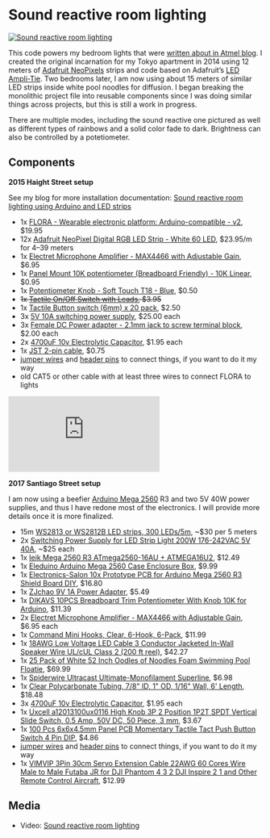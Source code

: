 # Sound reactive room lighting

[![Sound reactive room lighting](/../files/images/ceiling-888.gif?raw=true "Sound reactive room lighting")](#sound-reactive-room-lighting)

This code powers my bedroom lights that were [written about in Atmel blog](https://atmelcorporation.wordpress.com/category/cool-things/page/4/). I created the original incarnation for my Tokyo apartment in 2014 using 12 meters of [Adafruit NeoPixels](https://www.adafruit.com/category/168) strips and code based on Adafruit’s [LED Ampli-Tie](https://learn.adafruit.com/led-ampli-tie/overview). Two bedrooms later, I am now using about 15 meters of similar LED strips inside white pool noodles for diffusion. I began breaking the monolithic project file into reusable components since I was doing similar things across projects, but this is still a work in progress.

There are multiple modes, including the sound reactive one pictured as well as different types of rainbows and a solid color fade to dark. Brightness can also be controlled by a potetiometer.

## Components

**2015 Haight Street setup**

See my blog for more installation documentation: [Sound reactive room lighting using Arduino and LED strips](https://votecharlie.com/blog/2016/02/sound-reactive-room-lighting-using-arduino-and-led-strips.html)

* 1x [FLORA - Wearable electronic platform: Arduino-compatible - v2][659], $19.95
* 12x [Adafruit NeoPixel Digital RGB LED Strip - White 60 LED][1138], $23.95/m for 4–39 meters
* 1x [Electret Microphone Amplifier - MAX4466 with Adjustable Gain][1063], $6.95
* 1x [Panel Mount 10K potentiometer (Breadboard Friendly) - 10K Linear][562], $0.95 
* 1x [Potentiometer Knob - Soft Touch T18 - Blue][2048], $0.50
* <del>1x [Tactile On/Off Switch with Leads][1092], $3.95</del>
* 1x [Tactile Button switch (6mm) x 20 pack][367], $2.50
* 3x [5V 10A switching power supply][658], $25.00 each
* 3x [Female DC Power adapter - 2.1mm jack to screw terminal block][368], $2.00 each
* 2x [4700uF 10v Electrolytic Capacitor][1589], $1.95 each
* 1x [JST 2-pin cable][261], $0.75
* [jumper wires][wires] and [header pins][header] to connect things, if you want to do it my way
* old CAT5 or other cable with at least three wires to connect FLORA to lights

![room lights diagram](https://votecharlie.com/rsc/t/h.mb?src=%2Fblog%2F2016%2F02%2Froom_lights_diagram.png&w=1000&h=1800&hash=d95f3fe2e954eeaf5155d5f7cd850b50)

**2017 Santiago Street setup**

I am now using a beefier [Arduino Mega 2560](https://www.arduino.cc/en/Main/arduinoBoardMega2560) R3 and two 5V 40W power supplies, and thus I have redone most of the electronics. I will provide more details once it is more finalized.

* 15m [WS2813 or WS2812B LED strips, 300 LEDs/5m](http://amzn.to/2r2SkCE), ~$30 per 5 meters
* 2x [Switching Power Supply for LED Strip Light 200W 176-242VAC 5V 40A](http://amzn.to/2qcK7dK), ~$25 each
* 1x [Ieik Mega 2560 R3 ATmega2560-16AU + ATMEGA16U2](http://amzn.to/2rbEknj), $12.49
* 1x [Eleduino Arduino Mega 2560 Case Enclosure Box](http://amzn.to/2pHIemW), $9.99
* 1x [Electronics-Salon 10x Prototype PCB for Arduino Mega 2560 R3 Shield Board DIY](http://amzn.to/2qCbqjq), $16.80
* 1x [ZJchao 9V 1A Power Adapter](http://amzn.to/2qcF8dm), $5.49
* 1x [DIKAVS 10PCS Breadboard Trim Potentiometer With Knob 10K for Arduino](http://amzn.to/2qC3tut), $11.39
* 2x [Electret Microphone Amplifier - MAX4466 with Adjustable Gain][1063], $6.95 each
* 1x [Command Mini Hooks, Clear, 6-Hook, 6-Pack](http://amzn.to/2qCcPpX), $11.99
* 1x [18AWG Low Voltage LED Cable 3 Conductor Jacketed In-Wall Speaker Wire UL/cUL Class 2 (200 ft reel)](http://amzn.to/2pHGslD), $42.27
* 1x [25 Pack of White 52 Inch Oodles of Noodles Foam Swimming Pool Floatie](http://amzn.to/2qC79wm), $69.99
* 1x [Spiderwire Ultracast Ultimate-Monofilament Superline](http://amzn.to/2r34Dix), $6.98
* 1x [Clear Polycarbonate Tubing, 7/8" ID, 1" OD, 1/16" Wall, 6' Length](http://amzn.to/2r2WWso), $18.48
* 3x [4700uF 10v Electrolytic Capacitor][1589], $1.95 each
* 1x [Uxcell a12013100ux0116 High Knob 3P 2 Position 1P2T SPDT Vertical Slide Switch, 0.5 Amp, 50V DC, 50 Piece, 3 mm](http://amzn.to/2qC3bni), $3.67
* 1x [100 Pcs 6x6x4.5mm Panel PCB Momentary Tactile Tact Push Button Switch 4 Pin DIP](http://amzn.to/2r38hsz), $4.86
* [jumper wires][wires] and [header pins][header] to connect things, if you want to do it my way
* 1x [VIMVIP 3Pin 30cm Servo Extension Cable 22AWG 60 Cores Wire Male to Male Futaba JR for DJI Phantom 4 3 2 DJI Inspire 2 1 and Other Remote Control Aircraft](http://amzn.to/2pHL8Hn), $12.99

## Media

* Video: [Sound reactive room lighting](https://vimeo.com/154562012)


[blog]: https://votecharlie.com/blog/2016/02/sound-reactivity-restored-to-room-lighting.html
[pins]: http://amzn.to/2rbveXI
[fritlib]: https://github.com/adafruit/Fritzing-Library
[frit]: http://fritzing.org/home/
[header]: http://amzn.to/2r3ercm
[wires]: https://www.adafruit.com/categories/306
[bm]: https://votecharlie.com/blog/adventures/burning-man/
[guide]: https://learn.adafruit.com/adafruit-neopixel-uberguide/overview
[1092]: https://www.adafruit.com/products/1092
[2048]: https://www.adafruit.com/products/2048
[562]: https://www.adafruit.com/products/562
[1138]: https://www.adafruit.com/products/1138
[368]: https://www.adafruit.com/products/368
[261]: https://www.adafruit.com/products/261
[658]: https://www.adafruit.com/products/658
[659]: https://www.adafruit.com/products/659
[1063]: https://www.adafruit.com/products/1063
[1589]: https://www.adafruit.com/products/1589
[amplitie]: https://learn.adafruit.com/led-ampli-tie
[367]: https://www.adafruit.com/products/367
